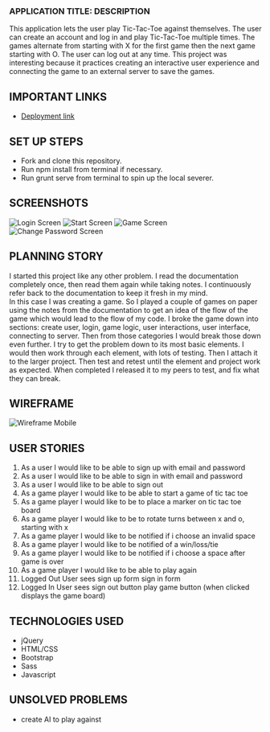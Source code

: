 ### APPLICATION TITLE: DESCRIPTION
This application lets the user play Tic-Tac-Toe against themselves.  The user can create an account and log in and play Tic-Tac-Toe multiple times. The games alternate from starting with X for the first game then the next game starting with O. The user can log out at any time.
This project was interesting because it practices creating an interactive user experience and connecting the game to an external server to save the games.

## IMPORTANT LINKS
- [Deployment link](https://arnau321.github.io/Tic-Tac-Toe-client/)
## SET UP STEPS
- Fork and clone this repository.
- Run npm install from terminal if necessary.
- Run grunt serve from terminal to spin up the local severer.

## SCREENSHOTS
![Login Screen](https://i.imgur.com/kF9S2fT.jpg)
![Start Screen](https://i.imgur.com/gzWYL0E.jpg)
![Game Screen](https://i.imgur.com/BrMSUqJ.jpg)
![Change Password Screen](https://i.imgur.com/c6ljHhK.jpg)
## PLANNING STORY
I started this project like any other problem.  I read the documentation completely once, then read them again while taking notes.  I continuously refer back to the documentation to keep it fresh in my mind.  
In this case I was creating a game.  So I played a couple of games on paper using the notes from the documentation to get an idea of the flow of the game which would lead to the flow of my code.  I broke the game down into sections: create user, login, game logic, user interactions, user interface, connecting to server.
Then from those categories I would break those down even further.  I try to get the problem down to its most basic elements. I would then work through each element, with lots of testing. Then I attach it to  the larger project.  Then test and retest until the element and project work as expected.  When completed I released it to my peers to test, and fix what they can break.

## WIREFRAME
![Wireframe Mobile](https://i.imgur.com/15mBDGx.png)

## USER STORIES

1. As a user I would like to be able to sign up with email and password
2. As a user I would like to be able to sign in with email and password
3. As a user I would like to be able to sign out
4. As a game player I would like to be able to start a game of tic tac toe
5. As a game player I would like to be to place a marker on tic tac toe board
6. As a game player I would like to be to rotate turns between x and o, starting with x
7. As a game player I would like to be notified if i choose an invalid space
8. As a game player I would like to be notified of a win/loss/tie
9. As a game player I would like to be notified if i choose a space after game is over
10. As a game player I would like to be able to play again
11. Logged Out User sees
      sign up form
      sign in form
12. Logged In User sees
      sign out button
      play game button (when clicked displays the game board)

## TECHNOLOGIES USED
- jQuery
- HTML/CSS
- Bootstrap
- Sass
- Javascript

## UNSOLVED PROBLEMS
- create AI to play against

